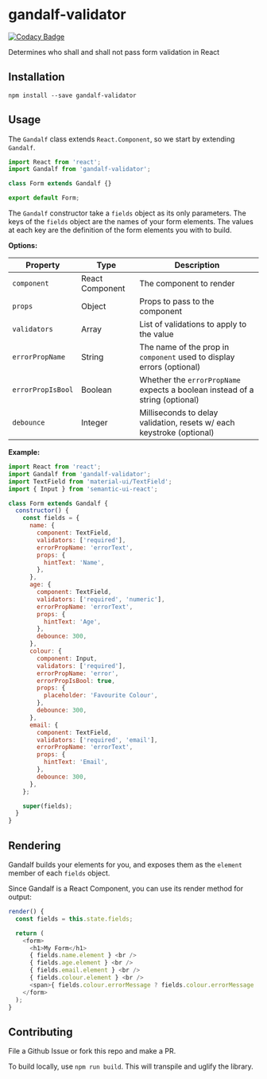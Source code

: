 # gandalf-validator

[![Codacy Badge](https://api.codacy.com/project/badge/Grade/b0d590c831584384b3457c91926efaff)](https://www.codacy.com/app/REDAcademy/gandalf-validator?utm_source=github.com&utm_medium=referral&utm_content=redacademy/gandalf-validator&utm_campaign=badger)

Determines who shall and shall not pass form validation in React

## Installation

```shall
npm install --save gandalf-validator
```

## Usage

The `Gandalf` class extends `React.Component`, so we start by extending `Gandalf`.

```javascript
import React from 'react';
import Gandalf from 'gandalf-validator';

class Form extends Gandalf {}

export default Form;
```

The `Gandalf` constructor take a `fields` object as its only parameters.
The keys of the `fields` object are the names of your form elements.
The values at each key are the definition of the form elements you with to build.

__Options:__

| Property            | Type             | Description
|---------------------|------------------|------------------------------------------------------
| `component`         | React Component  | The component to render
| `props`             | Object           | Props to pass to the component
| `validators`        | Array            | List of validations to apply to the value
| `errorPropName`     | String           | The name of the prop in `component` used to display errors (optional)
| `errorPropIsBool`   | Boolean          | Whether the `errorPropName` expects a boolean instead of a string (optional)
| `debounce`          | Integer          | Milliseconds to delay validation, resets w/ each keystroke (optional)

__Example:__

```javascript
import React from 'react';
import Gandalf from 'gandalf-validator';
import TextField from 'material-ui/TextField';
import { Input } from 'semantic-ui-react';

class Form extends Gandalf {
  constructor() {
    const fields = {
      name: {
        component: TextField,
        validators: ['required'],
        errorPropName: 'errorText',
        props: {
          hintText: 'Name',
        },
      },
      age: {
        component: TextField,
        validators: ['required', 'numeric'],
        errorPropName: 'errorText',
        props: {
          hintText: 'Age',
        },
        debounce: 300,
      },
      colour: {
        component: Input,
        validators: ['required'],
        errorPropName: 'error',
        errorPropIsBool: true,
        props: {
          placeholder: 'Favourite Colour',
        },
        debounce: 300,
      },
      email: {
        component: TextField,
        validators: ['required', 'email'],
        errorPropName: 'errorText',
        props: {
          hintText: 'Email',
        },
        debounce: 300,
      },
    };

    super(fields);
  }
}
```

## Rendering

Gandalf builds your elements for you, and exposes them as the `element`
member of each `fields` object.

Since Gandalf is a React Component, you can use its render method for output:

```javascript
render() {
  const fields = this.state.fields;

  return (
    <form>
      <h1>My Form</h1>
      { fields.name.element } <br />
      { fields.age.element } <br />
      { fields.email.element } <br />
      { fields.colour.element } <br />
      <span>{ fields.colour.errorMessage ? fields.colour.errorMessage : ''}</span>
    </form>
  );
}
```

## Contributing

File a Github Issue or fork this repo and make a PR.

To build locally, use `npm run build`. This will transpile and uglify the library.
